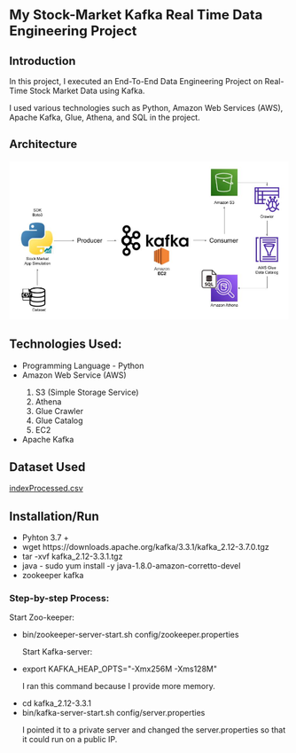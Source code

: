 <h1 style="font-size: 24px;"> My Stock-Market Kafka Real Time Data Engineering Project </h1>
<h2 style="font-size: 20px;">Introduction</h2>
<p>In this project, I executed an End-To-End Data Engineering Project on Real-Time Stock Market Data using Kafka.</p>

<p> I used various technologies such as Python, Amazon Web Services (AWS), Apache Kafka, Glue, Athena, and SQL in the project.</p>

<h3 style="font-size: 20px;">Architecture</h3>

<img src="Project-Architecture.jpg"/>


<h2>Technologies Used:</h2>
    <ul>
        <li>Programming Language - Python</li>
        <li>Amazon Web Service (AWS)</li>
     <ol type="1">
        <li>S3 (Simple Storage Service)</li>
        <li>Athena</li>
        <li>Glue Crawler</li>
        <li>Glue Catalog</li>
        <li>EC2</li>
    </ol>
        <li>Apache Kafka</li>
    </ul>

<h2>Dataset Used</h2>
<a href="Downloads/indexProcessed.csv" download>indexProcessed.csv</a>

<h2>Installation/Run</h2>
<ul>
    <li>Pyhton 3.7 +</li>
    <li>wget https://downloads.apache.org/kafka/3.3.1/kafka_2.12-3.7.0.tgz</li>
    <li>tar -xvf kafka_2.12-3.3.1.tgz</li>
    <li>java - sudo yum install -y java-1.8.0-amazon-corretto-devel</li>
    <li>zookeeper kafka</li>
</ul>

<h3>Step-by-step Process:</h3>
<p>Start Zoo-keeper:</p>
<ul>
    <li> bin/zookeeper-server-start.sh config/zookeeper.properties</li>
<p>Start Kafka-server:</p>
    <li>export KAFKA_HEAP_OPTS="-Xmx256M -Xms128M"</li> <p>I ran this command because I provide more memory.</p>
    <li>cd kafka_2.12-3.3.1</li>
    <li>bin/kafka-server-start.sh config/server.properties</li>
<p>I pointed it to a private server and changed the server.properties so that it could run on a public IP.</p>
</ul>

